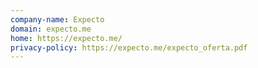 ```yaml
---
company-name: Expecto
domain: expecto.me
home: https://expecto.me/
privacy-policy: https://expecto.me/expecto_oferta.pdf
---
```




